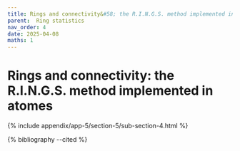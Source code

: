 ```yaml
---
title: Rings and connectivity&#58; the R.I.N.G.S. method implemented in atomes
parent:  Ring statistics
nav_order: 4
date: 2025-04-08
maths: 1
---
```


# Rings and connectivity&#58; the R.I.N.G.S. method implemented in atomes

{% include appendix/app-5/section-5/sub-section-4.html %}

{% bibliography --cited %}

